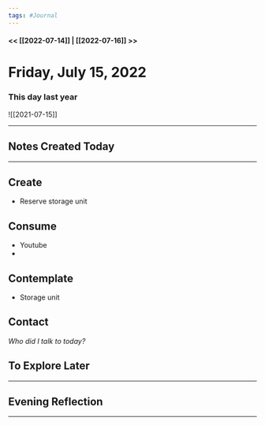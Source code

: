 ```yaml
---
tags: #Journal
---
```


#### << [[2022-07-14]] | [[2022-07-16]] >>

# Friday, July 15, 2022

### This day last year

![[2021-07-15]]


---

## Notes Created Today

---

## Create

* Reserve storage unit

  

## Consume

* Youtube
* 

  

## Contemplate

* Storage unit
  

## Contact

*Who did I talk to today?*

  

## To Explore Later

---

## Evening Reflection

  
------


